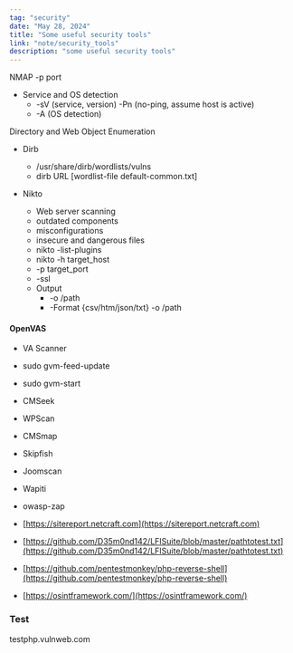 ```yaml
---
tag: "security"
date: "May 28, 2024"
title: "Some useful security tools"
link: "note/security_tools"
description: "some useful security tools"
---
```


NMAP
-p port

- Service and OS detection
  - -sV (service, version) -Pn (no-ping, assume host is active)
  - -A (OS detection)

Directory and Web Object Enumeration

- Dirb
  - /usr/share/dirb/wordlists/vulns
  - dirb URL [wordlist-file default-common.txt]

- Nikto
  - Web server scanning
  - outdated components
  - misconfigurations
  - insecure and dangerous files
  - nikto -list-plugins
  - nikto -h target_host
  - -p target_port
  - -ssl
  - Output
    - -o /path
    - -Format {csv/htm/json/txt} -o /path

#### OpenVAS

- VA Scanner
- sudo gvm-feed-update
- sudo gvm-start

- CMSeek
- WPScan
- CMSmap
- Skipfish
- Joomscan
- Wapiti
- owasp-zap
- [https://sitereport.netcraft.com](https://sitereport.netcraft.com)
- [https://github.com/D35m0nd142/LFISuite/blob/master/pathtotest.txt](https://github.com/D35m0nd142/LFISuite/blob/master/pathtotest.txt)
- [https://github.com/pentestmonkey/php-reverse-shell](https://github.com/pentestmonkey/php-reverse-shell)
- [https://osintframework.com/](https://osintframework.com/)

### Test

testphp.vulnweb.com
